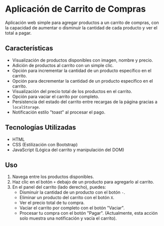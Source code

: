 # Aplicación de Carrito de Compras

Aplicación web simple para agregar productos a un carrito de compras, con la capacidad de aumentar o disminuir la cantidad de cada producto y ver el total a pagar.

## Características

- Visualización de productos disponibles con imagen, nombre y precio.
- Adición de productos al carrito con un simple clic.
- Opción para incrementar la cantidad de un producto específico en el carrito.
- Opción para decrementar la cantidad de un producto específico en el carrito.
- Visualización del precio total de los productos en el carrito.
- Opción para vaciar el carrito por completo.
- Persistencia del estado del carrito entre recargas de la página gracias a `localStorage`.
- Notificación estilo "toast" al procesar el pago.

## Tecnologías Utilizadas

- HTML
- CSS (Estilización con Bootstrap)
- JavaScript (Lógica del carrito y manipulación del DOM)

## Uso

1. Navega entre los productos disponibles.
2. Haz clic en el botón `+` debajo de un producto para agregarlo al carrito.
3. En el panel del carrito (lado derecho), puedes:
   - Disminuir la cantidad de un producto con el botón `-`.
   - Eliminar un producto del carrito con el botón `X`.
   - Ver el precio total de tu compra.
   - Vaciar el carrito por completo con el botón "Vaciar".
   - Procesar tu compra con el botón "Pagar". (Actualmente, esta acción solo muestra una notificación y vacía el carrito).
